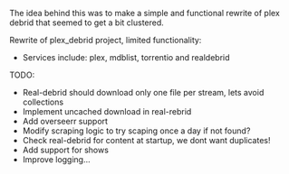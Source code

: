 The idea behind this was to make a simple and functional rewrite of plex debrid that seemed to get a bit clustered.

Rewrite of plex_debrid project, limited functionality:
- Services include: plex, mdblist, torrentio and realdebrid

TODO:
- Real-debrid should download only one file per stream, lets avoid collections
- Implement uncached download in real-rebrid
- Add overseerr support
- Modify scraping logic to try scaping once a day if not found?
- Check real-debrid for content at startup, we dont want duplicates!
- Add support for shows
- Improve logging...
